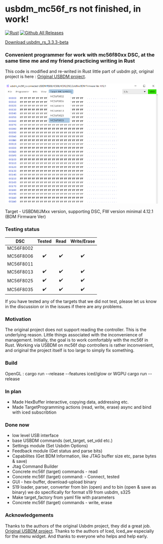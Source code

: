 # usbdm_mc56f_rs not finished, in work!

[![Rust](https://github.com/Kuraga13/usbdm_mc56f_rs/actions/workflows/rust.yml/badge.svg)](https://github.com/Kuraga13/usbdm_mc56f_rs/actions/workflows/rust.yml)
[![Github All Releases](https://img.shields.io/github/downloads/Kuraga13/usbdm_mc56f_rs/total.svg)]()

[Download usbdm_rs_3.3.3-beta](https://github.com/Kuraga13/usbdm_mc56f_rs/releases/tag/usbdm_rs_3.3.3-beta)



### Сonvenient programmer for work with mc56f80xx DSC, at the same time me and my friend  practicing writing in Rust
This code is modified and re-writed in Rust little part of usbdm pjt, original project is here : [Original USBDM project](https://github.com/podonoghue/usbdm-eclipse-makefiles-build/tree/85cc87da0808b8fe4ba4ec6ac7f2c450a89fc34e).

![screen](https://github.com/Kuraga13/usbdm_mc56f_rs/blob/7373ab1182056f523682dbd606adda16e7835270/2023-04-11_00-01-48.png)

Target - USBDM/JMxx version, supporting DSC, FW version minimal 4.12.1 (BDM Firmware Ver)

###  Testing status
| DSC  |  Tested | Read | Write/Erase |
| --- | :---: | :---: | :---: |
| MC56F8002 |  |  |  |
| MC56F8006 |✔️|✔️|✔️|
| MC56F8011 |  |  |  |
| MC56F8013 |✔️|✔️|✔️|
| MC56F8025 |✔️|✔️|✔️|
| MC56F8035 |✔️|✔️|✔️|

If you have tested any of the targets that we did not test, please let us know in the discussion or in the issues if there are any problems.

###  Motivation
The original project does not support reading the controller. This is the underlying reason. Little things associated with the inconvenience of management.
Initially, the goal is to work comfortably with the mc56f in Rust. Working via USBDM on mc56f dsp controllers is rather inconvenient, and original the project itself is too large to simply fix something.

### Build

OpenGL :
cargo run --release --features iced/glow
or WGPU 
cargo run --release 
 
### In plan
* Made HexBuffer interactive, copying data, addressing etc.
* Made TargetProgramming actions (read, write, erase) async and bind with iced subscribtion

###  Done now
* low level USB interface
* base USBDM commands (set_target, set_vdd etc.)
* Settings module (Set Usbdm Options)
* Feedback module (Get status and parse bits)
* Capabilites (Get BDM Information, like JTAG buffer size etc, parse bytes & save)
* Jtag Command Builder
* Concrete mc56f (target) commands - read
* Concrete mc56f (target) command: - Connect, tested
* GUI - hex-buffer, download-upload binary
* S19 loader, parser, converter from bin (open) and to bin (open & save as binary) we do specifically for format s19 from usbdm, s325
* Make target_factory from yaml file with parameters
* Concrete mc56f (target) commands - write, erase 

 ###  Acknowledgements

Thanks to the authors of the original Usbdm project, they did a great job. [Original USBDM project](https://github.com/podonoghue/usbdm-eclipse-makefiles-build/tree/85cc87da0808b8fe4ba4ec6ac7f2c450a89fc34e).
Thanks to the authors of Iced, Iced_aw especially for the menu widget.
And thanks to everyone who helps and help early.  


